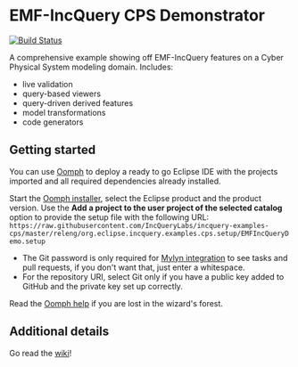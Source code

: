 # EMF-IncQuery CPS Demonstrator

[![Build Status](https://build.inf.mit.bme.hu/jenkins/job/CPS-Demonstrator/badge/icon)](https://build.inf.mit.bme.hu/jenkins/job/CPS-Demonstrator/)

A comprehensive example showing off EMF-IncQuery features on a Cyber Physical System modeling domain.
Includes:
  * live validation
  * query-based viewers
  * query-driven derived features
  * model transformations
  * code generators

## Getting started

You can use [Oomph](https://www.eclipse.org/oomph) to deploy a ready to go Eclipse IDE with the projects imported and all required dependencies already installed.

Start the [Oomph installer](https://wiki.eclipse.org/Eclipse_Oomph_Installer), select the Eclipse product and the product version. Use the **Add a project to the user project of the selected catalog** option to provide the setup file with the following URL: `https://raw.githubusercontent.com/IncQueryLabs/incquery-examples-cps/master/releng/org.eclipse.incquery.examples.cps.setup/EMFIncQueryDemo.setup`
  * The Git password is only required for [Mylyn integration](http://eclipse.github.io/) to see tasks and pull requests, if you don't want that, just enter a whitespace.
  * For the repository URI, select Git only if you have a public key added to GitHub and the private key set up correctly.

Read the [Oomph help](http://download.eclipse.org/oomph/help/org.eclipse.oomph.setup.doc/html/user/wizard/index.html) if you are lost in the wizard's forest.

## Additional details

Go read the [wiki](https://github.com/IncQueryLabs/incquery-examples-cps/wiki)!
